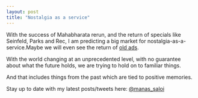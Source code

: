 ```yaml
---
layout: post
title: "Nostalgia as a service"
---
```

With the success of Mahabharata rerun, and the return of specials like Seinfeld, Parks and Rec, I am predicting a big market for nostalgia-as-a-service.Maybe we will even see the return of [old ads](https://www.youtube.com/watch?v=-H4GWUkdhps).

With the world changing at an unprecedented level, with no guarantee about what the future holds, we are trying to hold on to familiar things.

And that includes things from the past which are tied to positive memories.

Stay up to date with my latest posts/tweets here: [@manas_saloi](http://twitter.com/manas_saloi)
